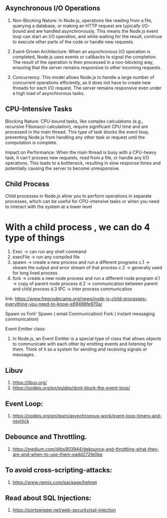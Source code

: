 ## Asynchronous I/O Operations

1. Non-Blocking Nature: In Node.js, operations like reading from a file,
querying a database, or making an HTTP request are typically
I/O-bound and are handled asynchronously. This means the Node.js
event loop can start an I/O operation, and while waiting for the result,
continue to execute other parts of the code or handle new requests.

2. Event-Driven Architecture: When an asynchronous I/O operation is
completed, Node.js uses events or callbacks to signal the completion.
The result of the operation is then processed in a non-blocking way,
ensuring that the server remains responsive to other incoming
requests.

3. Concurrency: This model allows Node.js to handle a large number of
concurrent operations efficiently, as it does not have to create new
threads for each I/O request. The server remains responsive even
under a high load of asynchronous tasks.

## CPU-Intensive Tasks

Blocking Nature: CPU-bound tasks, like complex calculations (e.g.,
recursive Fibonacci calculation), require significant CPU time and are
processed in the main thread. This type of task blocks the event loop,
preventing Node.js from handling any other task or request until the
computation is complete.

Impact on Performance: When the main thread is busy with a
CPU-heavy task, it can't process new requests, read from a file, or
handle any I/O operations. This leads to a bottleneck, resulting in slow
response times and potentially causing the server to become
unresponsive.


## Child Process
Child processes in Node.js allow you to perform operations in
separate processes, which can be useful for CPU-intensive tasks
or when you need to interact with the system at a lower level

# With a child process , we can do 4 type of things

1. Exec -> can run any shell command
2. execFile -> run any compiled file
3. spawn -> create a new process and run a different programs 
     c.1 -> stream the output and error stream of that process
     c.2 -> generally used for long lived process
4. fork -> create a new node process and run a different node program
    d.1 -> copy of parent node process
    d.2 -> communication between parent and child process
    d.3 IPC -> inter process communication

link: https://www.freecodecamp.org/news/node-js-child-processes-everything-you-need-to-know-e69498fe970a/

Spawn vs Fork'
Spawn ( email Communication)
Fork ( instant messaging communication)


Event Emitter class:
1. In Node.js, an Event Emitter is a special type of class that allows
objects to communicate with each other by emitting events and
listening for them. Think of it as a system for sending and
receiving signals or messages.


## Libuv
1. https://libuv.org/
2. https://nodejs.org/en/guides/dont-block-the-event-loop/

## Event Loop:
1. https://nodejs.org/en/learn/asynchronous-work/event-loop-timers-and-nexttick

## Debounce and Throttling.
1. https://medium.com/@bs903944/debounce-and-throttling-what-they-are-and-when-to-use-them-eadd272fe0be

## To avoid cross-scripting-attacks:
1. https://www.npmjs.com/package/helmet

## Read about SQL Injections:
1. https://portswigger.net/web-security/sql-injection



